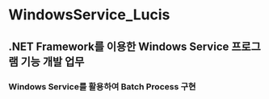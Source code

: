 # WindowsService_Lucis
## .NET Framework를 이용한 Windows Service 프로그램 기능 개발 업무

### Windows Service를 활용하여 Batch Process 구현
